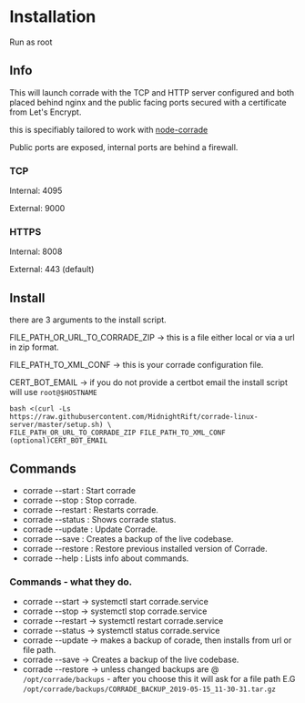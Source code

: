 # Installation

Run as root

## Info

This will launch corrade with the TCP and HTTP server configured and both placed behind nginx and the public facing ports secured with a certificate from Let's Encrypt.

this is specifiably tailored to work with [node-corrade](https://github.com/MidnightRift/node-corrade)

Public ports are exposed, internal ports are behind a firewall.
### TCP
Internal: 4095

External: 9000

### HTTPS
Internal: 8008

External: 443 (default)


## Install

there are 3 arguments to the install script.

FILE_PATH_OR_URL_TO_CORRADE_ZIP -> this is a file either local or via a url in zip format.

FILE_PATH_TO_XML_CONF -> this is your corrade configuration file.

CERT_BOT_EMAIL -> if you do not provide a certbot email the install script will use `root@$HOSTNAME`


```
bash <(curl -Ls https://raw.githubusercontent.com/MidnightRift/corrade-linux-server/master/setup.sh) \
FILE_PATH_OR_URL_TO_CORRADE_ZIP FILE_PATH_TO_XML_CONF (optional)CERT_BOT_EMAIL
```

## Commands 

- corrade --start   : Start corrade
- corrade --stop    : Stop corrade.
- corrade --restart : Restarts corrade.
- corrade --status  : Shows corrade status.
- corrade --update  : Update Corrade.
- corrade --save    : Creates a backup of the live codebase.
- corrade --restore : Restore previous installed version of Corrade.
- corrade --help    : Lists info about commands.






### Commands - what they do.

- corrade --start   -> systemctl start corrade.service
- corrade --stop    -> systemctl stop corrade.service
- corrade --restart -> systemctl restart corrade.service
- corrade --status  -> systemctl status corrade.service
- corrade --update  -> makes a backup of corade, then installs from url or file path.
- corrade --save    -> Creates a backup of the live codebase.
- corrade --restore -> unless changed backups are @ `/opt/corrade/backups` - after you choose this it will ask for a file path E.G `/opt/corrade/backups/CORRADE_BACKUP_2019-05-15_11-30-31.tar.gz`

